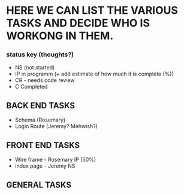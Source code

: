 # HERE WE CAN LIST THE VARIOUS TASKS AND DECIDE WHO IS WORKONG IN THEM. 

### status key (thoughts?)

- NS (not started)
- IP in programm  (+ add estimate of how much it is complete (%))
- CR - needs code review
- C Completed

## BACK END TASKS

- Schema (Rosemary)
- Login Route (Jeremy? Mehwish?)

## FRONT END TASKS
- Wire frame - Rosemary IP (50%)
- index page - Jeremy NS


## GENERAL TASKS
